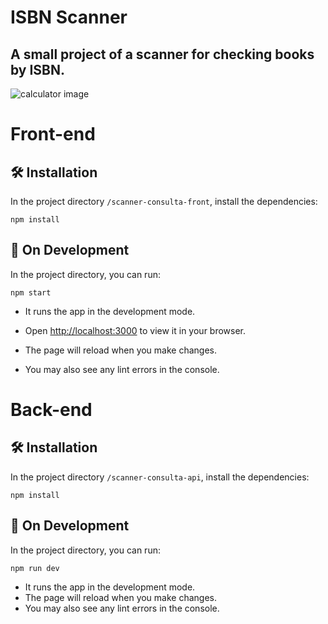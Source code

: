 # ISBN Scanner
## A small project of a scanner for checking books by ISBN.

![calculator image](https://user-images.githubusercontent.com/113925909/230682287-c5d3b087-43bf-4333-ab02-05986185e0e9.png)

# Front-end

## 🛠️ Installation

In the project directory `/scanner-consulta-front`, install the dependencies:
```
npm install
```

## 🌱 On Development

In the project directory, you can run:
```
npm start
```

- It runs the app in the development mode.
- Open [http://localhost:3000](http://localhost:3000) to view it in your browser.

- The page will reload when you make changes.
- You may also see any lint errors in the console.

# Back-end

## 🛠️ Installation

In the project directory `/scanner-consulta-api`, install the dependencies:
```
npm install
```

## 🌱 On Development

In the project directory, you can run:
```
npm run dev
```

- It runs the app in the development mode.
- The page will reload when you make changes.
- You may also see any lint errors in the console.

